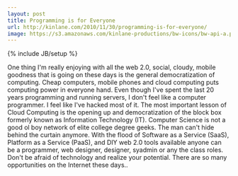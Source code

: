 ```yaml
---
layout: post
title: Programming is for Everyone
url: http://kinlane.com/2010/11/30/programming-is-for-everyone/
image: https://s3.amazonaws.com/kinlane-productions/bw-icons/bw-api-a.png
---
```

{% include JB/setup %}
<p>
     One thing I'm really enjoying with all the web 2.0, social, cloudy, mobile goodness that is going on these days is the general democratization of computing. Cheap computers, mobile phones and cloud computing puts computing power in everyone hand. Even though I've spent the last 20 years programming and running servers, I don't feel like a computer programmer. I feel like I've hacked most of it. The most important lesson of Cloud Computing is the opening up and democratization of the block box formerly known as Information Technology (IT). Computer Science is not a good ol boy network of elite college degree geeks. The man can't hide behind the curtain anymore. With the flood of Software as a Service (SaaS), Platform as a Service (PaaS), and DIY web 2.0 tools available anyone can be a programmer, web designer, designer, syadmin or any the class roles. Don't be afraid of technology and realize your potential. There are so many opportunities on the Internet these days..
</p>
